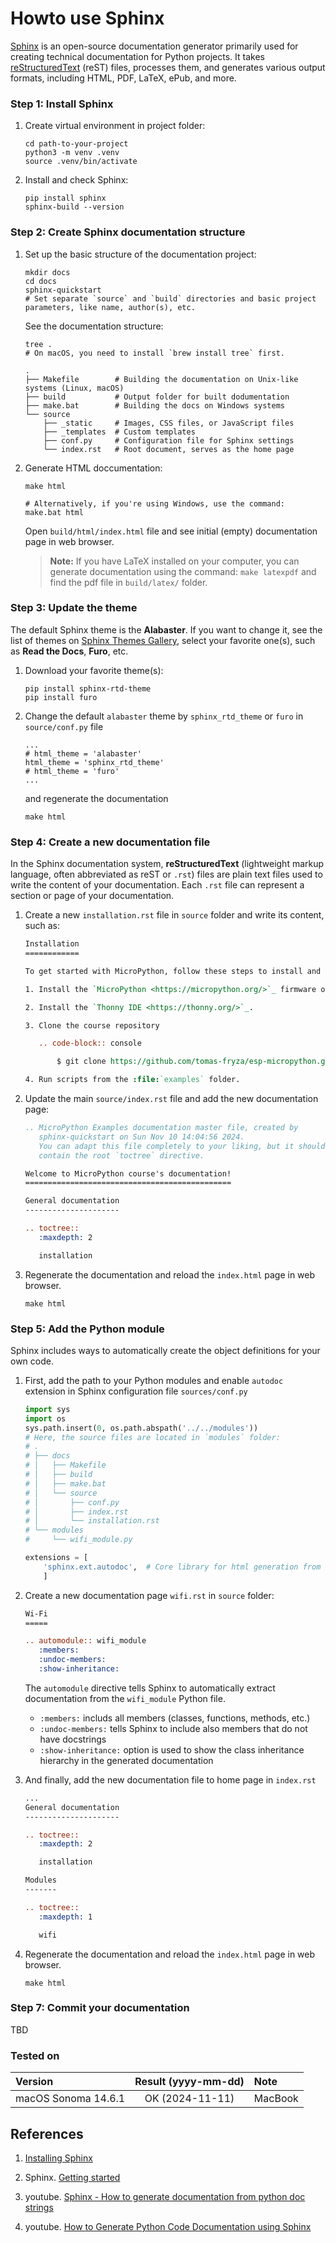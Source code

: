 # Howto use Sphinx

[Sphinx](https://www.sphinx-doc.org/en/master/index.html) is an open-source documentation generator primarily used for creating technical documentation for Python projects. It takes [reStructuredText](https://sphinx-tutorial.readthedocs.io/step-1/) (reST) files, processes them, and generates various output formats, including HTML, PDF, LaTeX, ePub, and more.

### Step 1: Install Sphinx

1. Create virtual environment in project folder:

   ```shell
   cd path-to-your-project
   python3 -m venv .venv
   source .venv/bin/activate
   ```

2. Install and check Sphinx:

   ```shell
   pip install sphinx
   sphinx-build --version
   ```

### Step 2: Create Sphinx documentation structure

1. Set up the basic structure of the documentation project:

   ```shell
   mkdir docs
   cd docs
   sphinx-quickstart
   # Set separate `source` and `build` directories and basic project parameters, like name, author(s), etc.
   ```

   See the documentation structure:

   ```shell
   tree .
   # On macOS, you need to install `brew install tree` first.

   .
   ├── Makefile        # Building the documentation on Unix-like systems (Linux, macOS)
   ├── build           # Output folder for built dodumentation
   ├── make.bat        # Building the docs on Windows systems
   └── source
       ├── _static     # Images, CSS files, or JavaScript files
       ├── _templates  # Custom templates
       ├── conf.py     # Configuration file for Sphinx settings
       └── index.rst   # Root document, serves as the home page
   ```

2. Generate HTML doccumentation:

   ```shell
   make html

   # Alternatively, if you're using Windows, use the command:
   make.bat html
   ```

   Open `build/html/index.html` file and see initial (empty) documentation page in web browser.

   > **Note:** If you have LaTeX installed on your computer, you can generate documentation using the command: `make latexpdf` and find the pdf file in `build/latex/` folder.

### Step 3: Update the theme

The default Sphinx theme is the **Alabaster**. If you want to change it, see the list of themes on [Sphinx Themes Gallery](https://sphinx-themes.org/), select your favorite one(s), such as **Read the Docs**, **Furo**, etc.

1. Download your favorite theme(s):

   ```shell
   pip install sphinx-rtd-theme
   pip install furo
   ```

2. Change the default `alabaster` theme by `sphinx_rtd_theme` or `furo` in `source/conf.py` file

   ```shell
   ...
   # html_theme = 'alabaster'
   html_theme = 'sphinx_rtd_theme'
   # html_theme = 'furo'
   ...
   ```

   and regenerate the documentation

   ```shell
   make html
   ```

### Step 4: Create a new documentation file

In the Sphinx documentation system, **reStructuredText** (lightweight markup language, often abbreviated as reST or `.rst`) files are plain text files used to write the content of your documentation. Each `.rst` file can represent a section or page of your documentation.

1. Create a new `installation.rst` file in `source` folder and write its content, such as:

   ```rst
   Installation
   ============

   To get started with MicroPython, follow these steps to install and run it on your hardware.

   1. Install the `MicroPython <https://micropython.org/>`_ firmware on your board.

   2. Install the `Thonny IDE <https://thonny.org/>`_.

   3. Clone the course repository

      .. code-block:: console

          $ git clone https://github.com/tomas-fryza/esp-micropython.git

   4. Run scripts from the :file:`examples` folder.
   ```

2. Update the main `source/index.rst` file and add the new documentation page:

   ```rst
   .. MicroPython Examples documentation master file, created by
      sphinx-quickstart on Sun Nov 10 14:04:56 2024.
      You can adapt this file completely to your liking, but it should at least
      contain the root `toctree` directive.

   Welcome to MicroPython course's documentation!
   ==============================================

   General documentation
   ---------------------

   .. toctree::
      :maxdepth: 2

      installation
   ```

3. Regenerate the documentation and reload the `index.html` page in web browser.

   ```shell
   make html
   ```

### Step 5: Add the Python module

Sphinx includes ways to automatically create the object definitions for your own code.

1. First, add the path to your Python modules and enable `autodoc` extension in Sphinx configuration file `sources/conf.py`

   ```python
   import sys
   import os
   sys.path.insert(0, os.path.abspath('../../modules'))
   # Here, the source files are located in `modules` folder:
   # .
   # ├── docs
   # │   ├── Makefile
   # │   ├── build
   # │   ├── make.bat
   # │   └── source
   # │       ├── conf.py
   # │       ├── index.rst
   # │       └── installation.rst
   # └── modules
   #     └── wifi_module.py

   extensions = [
       'sphinx.ext.autodoc',  # Core library for html generation from docstrings
       ]
   ```

2. Create a new documentation page `wifi.rst` in `source` folder:

   ```rst
   Wi-Fi
   =====

   .. automodule:: wifi_module
      :members:
      :undoc-members:
      :show-inheritance:
   ```

   The `automodule` directive tells Sphinx to automatically extract documentation from the `wifi_module` Python file.
      * `:members:` includs all members (classes, functions, methods, etc.)
      * `:undoc-members:` tells Sphinx to include also members that do not have docstrings
      * `:show-inheritance:` option is used to show the class inheritance hierarchy in the generated documentation

3. And finally, add the new documentation file to home page in `index.rst`

   ```rst
   ...
   General documentation
   ---------------------

   .. toctree::
      :maxdepth: 2

      installation

   Modules
   -------

   .. toctree::
      :maxdepth: 1

      wifi
   ```

4. Regenerate the documentation and reload the `index.html` page in web browser.

   ```shell
   make html
   ```

### Step 7: Commit your documentation

TBD

### Tested on

| **Version**                | **Result (yyyy-mm-dd)** | **Note**
| :------------------------- | :---------------------: | :-------
| macOS Sonoma 14.6.1        | OK (2024-11-11)         | MacBook

## References

1. [Installing Sphinx](https://www.sphinx-doc.org/en/master/usage/installation.html)

2. Sphinx. [Getting started](https://www.sphinx-doc.org/en/master/usage/quickstart.html)

3. youtube. [Sphinx - How to generate documentation from python doc strings](https://www.youtube.com/watch?app=desktop&v=BWIrhgCAae0&ab_channel=LearnProgrammingwithJoel)

4. youtube. [How to Generate Python Code Documentation using Sphinx](https://www.youtube.com/watch?v=pB6nNb-o1AQ&ab_channel=MiddlewareTechnologies)
